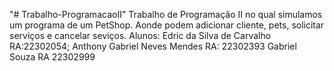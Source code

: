"# Trabalho-ProgramacaoII" 
Trabalho de Programação II no qual simulamos um programa de um PetShop.
Aonde podem adicionar cliente, pets, solicitar serviços e cancelar seviços.
Alunos: Edric da Silva de Carvalho RA:22302054;
        Anthony Gabriel Neves Mendes RA: 22302393
        Gabriel Souza RA 22302999